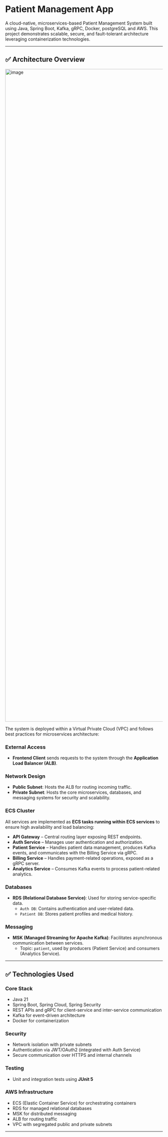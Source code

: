 # Patient Management App

A cloud-native, microservices-based Patient Management System built using Java, Spring Boot, Kafka, gRPC, Docker, postgreSQL and AWS. This project demonstrates scalable, secure, and fault-tolerant architecture leveraging containerization technologies.

---

## ✅ **Architecture Overview**

<img width="5284" height="2084" alt="image" src="https://github.com/user-attachments/assets/a7c335e0-473e-425e-9678-acb169bbe2bc" />



The system is deployed within a Virtual Private Cloud (VPC) and follows best practices for microservices architecture:

### External Access
- **Frontend Client** sends requests to the system through the **Application Load Balancer (ALB)**.

### Network Design
- **Public Subnet**: Hosts the ALB for routing incoming traffic.
- **Private Subnet**: Hosts the core microservices, databases, and messaging systems for security and scalability.

### ECS Cluster
All services are implemented as **ECS tasks running within ECS services** to ensure high availability and load balancing:

- **API Gateway** – Central routing layer exposing REST endpoints.
- **Auth Service** – Manages user authentication and authorization.
- **Patient Service** – Handles patient data management, produces Kafka events, and communicates with the Billing Service via gRPC.
- **Billing Service** – Handles payment-related operations, exposed as a gRPC server.
- **Analytics Service** – Consumes Kafka events to process patient-related analytics.

### Databases
- **RDS (Relational Database Service)**: Used for storing service-specific data.
  - `Auth DB`: Contains authentication and user-related data.
  - `Patient DB`: Stores patient profiles and medical history.

### Messaging
- **MSK (Managed Streaming for Apache Kafka)**: Facilitates asynchronous communication between services.
  - Topic: `patient`, used by producers (Patient Service) and consumers (Analytics Service).

---

## ✅ **Technologies Used**

### Core Stack
- Java 21
- Spring Boot, Spring Cloud, Spring Security
- REST APIs and gRPC for client-service and inter-service communication
- Kafka for event-driven architecture
- Docker for containerization

### Security
- Network isolation with private subnets
- Authentication via JWT/OAuth2 (integrated with Auth Service)
- Secure communication over HTTPS and internal channels

### Testing
- Unit and integration tests using **JUnit 5**

### AWS Infrastructure
- ECS (Elastic Container Service) for orchestrating containers
- RDS for managed relational databases
- MSK for distributed messaging
- ALB for routing traffic
- VPC with segregated public and private subnets

---
